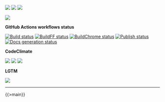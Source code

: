![](https://img.shields.io/github/package-json/v/kaskadi/kaskadi-authenticator)
![](https://img.shields.io/badge/code--style-standard-blue)
![](https://img.shields.io/github/license/kaskadi/kaskadi-authenticator?color=blue)

[![](https://img.shields.io/badge/live-example-orange)](https://cdn.klimapartner.net/modules/%40kaskadi/kaskadi-authenticator/example/index.html)

**GitHub Actions workflows status**

[![Build status](https://img.shields.io/github/workflow/status/kaskadi/kaskadi-authenticator/build?label=build&logo=mocha)](https://github.com/kaskadi/kaskadi-authenticator/actions?query=workflow%3Abuild)
[![BuildFF status](https://img.shields.io/github/workflow/status/kaskadi/kaskadi-authenticator/build-on-firefox?label=firefox&logo=Mozilla%20Firefox&logoColor=white)](https://github.com/kaskadi/kaskadi-authenticator/actions?query=workflow%3Abuild-on-firefox)
[![BuildChrome status](https://img.shields.io/github/workflow/status/kaskadi/kaskadi-authenticator/build-on-chrome?label=chrome&logo=Google%20Chrome&logoColor=white)](https://github.com/kaskadi/kaskadi-authenticator/actions?query=workflow%3Abuild-on-chrome)
[![Publish status](https://img.shields.io/github/workflow/status/kaskadi/kaskadi-authenticator/publish?label=publish&logo=Amazon%20AWS)](https://github.com/kaskadi/kaskadi-authenticator/actions?query=workflow%3Apublish)
[![Docs generation status](https://img.shields.io/github/workflow/status/kaskadi/kaskadi-authenticator/generate-docs?label=docs&logo=read-the-docs)](https://github.com/kaskadi/kaskadi-authenticator/actions?query=workflow%3Agenerate-docs)

**CodeClimate**

[![](https://img.shields.io/codeclimate/maintainability/kaskadi/kaskadi-authenticator?label=maintainability&logo=Code%20Climate)](https://codeclimate.com/github/kaskadi/kaskadi-authenticator)
[![](https://img.shields.io/codeclimate/tech-debt/kaskadi/kaskadi-authenticator?label=technical%20debt&logo=Code%20Climate)](https://codeclimate.com/github/kaskadi/kaskadi-authenticator)
[![](https://img.shields.io/codeclimate/coverage/kaskadi/kaskadi-authenticator?label=test%20coverage&logo=Code%20Climate)](https://codeclimate.com/github/kaskadi/kaskadi-authenticator)

**LGTM**

[![](https://img.shields.io/lgtm/grade/javascript/github/kaskadi/kaskadi-authenticator?label=code%20quality&logo=LGTM)](https://lgtm.com/projects/g/kaskadi/kaskadi-authenticator/?mode=list&logo=LGTM)

<!-- You can add badges inside of this section if you'd like -->

****

<!-- automatically generated documentation will be placed in here -->
{{>main}}
<!-- automatically generated documentation will be placed in here -->

<!-- You can customize this template as you'd like! -->